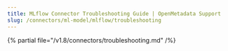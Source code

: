 ```yaml
---
title: MLflow Connector Troubleshooting Guide | OpenMetadata Support
slug: /connectors/ml-model/mlflow/troubleshooting
---
```


{% partial file="/v1.8/connectors/troubleshooting.md" /%}
